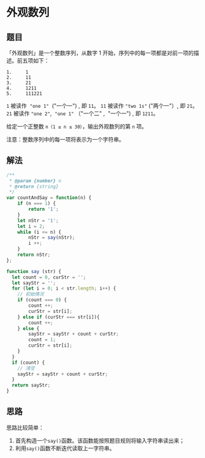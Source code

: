 # 外观数列
## 题目
「外观数列」是一个整数序列，从数字 1 开始，序列中的每一项都是对前一项的描述。前五项如下：
```
1.     1
2.     11
3.     21
4.     1211
5.     111221
```

``1`` 被读作  ``"one 1"``  ("一个一") , 即 ``11``。
``11`` 被读作 ``"two 1s"`` ("两个一"）, 即 ``21``。
``21`` 被读作 ``"one 2"``,  ``"one 1"`` （"一个二" ,  "一个一") , 即 ``1211``。

给定一个正整数 ``n（1 ≤ n ≤ 30）``，输出外观数列的第 ``n`` 项。

注意：整数序列中的每一项将表示为一个字符串。

## 解法
```js
/**
 * @param {number} n
 * @return {string}
 */
var countAndSay = function(n) {
    if (n === 1) {
        return '1';
    }
    let nStr = '1';
    let i = 2;
    while (i <= n) {
        nStr = say(nStr);
        i ++;
    }
    return nStr;
};

function say (str) {
  let count = 0, curStr = '';
  let sayStr = '';
  for (let i = 0; i < str.length; i++) {
    // 初始情况
    if (count === 0) {
        count ++;
        curStr = str[i];
    } else if (curStr === str[i]){
        count ++;
    } else {
        sayStr = sayStr + count + curStr;
        count = 1;
        curStr = str[i];
    }
  }
  if (count) {
    // 清空
    sayStr = sayStr + count + curStr;
  }
  return sayStr;
}
```
## 思路
思路比较简单：
1. 首先构造一个``say()``函数。该函数能按照题目规则将输入字符串读出来；
2. 利用``say()``函数不断迭代读取上一字符串。
